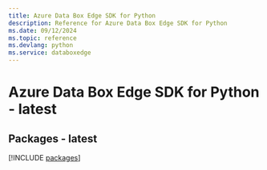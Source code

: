 ```yaml
---
title: Azure Data Box Edge SDK for Python
description: Reference for Azure Data Box Edge SDK for Python
ms.date: 09/12/2024
ms.topic: reference
ms.devlang: python
ms.service: databoxedge
---
```

# Azure Data Box Edge SDK for Python - latest
## Packages - latest
[!INCLUDE [packages](data-box-edge-index.md)]